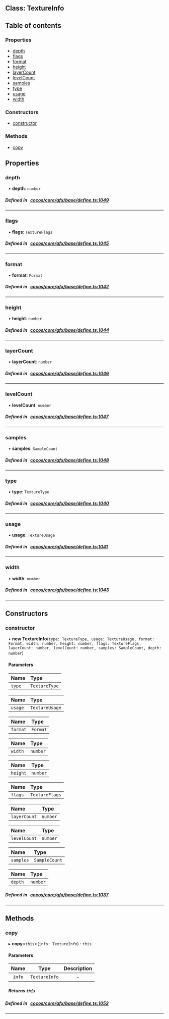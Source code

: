 
## Class: TextureInfo





<div class="table-of-content">
<h2>Table of contents</h2>


### Properties

- [ depth](#depth)
- [ flags](#flags)
- [ format](#format)
- [ height](#height)
- [ layerCount](#layerCount)
- [ levelCount](#levelCount)
- [ samples](#samples)
- [ type](#type)
- [ usage](#usage)
- [ width](#width)

### Constructors

- [ constructor](#constructor)

### Methods

- [ copy](#copy)
</div>

## Properties


### depth
<div style="margin-left: 10px;">




•  **depth**:
`number` 
</div>

##### Defined in &nbsp;   [cocos/core/gfx/base/define.ts:1049](https://github.com/cocos-creator/engine/blob/c7bf6b8a9/cocos/core/gfx/base/define.ts#L1049)&nbsp;


___


### flags
<div style="margin-left: 10px;">




•  **flags**:
`TextureFlags` 
</div>

##### Defined in &nbsp;   [cocos/core/gfx/base/define.ts:1045](https://github.com/cocos-creator/engine/blob/c7bf6b8a9/cocos/core/gfx/base/define.ts#L1045)&nbsp;


___


### format
<div style="margin-left: 10px;">




•  **format**:
`Format` 
</div>

##### Defined in &nbsp;   [cocos/core/gfx/base/define.ts:1042](https://github.com/cocos-creator/engine/blob/c7bf6b8a9/cocos/core/gfx/base/define.ts#L1042)&nbsp;


___


### height
<div style="margin-left: 10px;">




•  **height**:
`number` 
</div>

##### Defined in &nbsp;   [cocos/core/gfx/base/define.ts:1044](https://github.com/cocos-creator/engine/blob/c7bf6b8a9/cocos/core/gfx/base/define.ts#L1044)&nbsp;


___


### layerCount
<div style="margin-left: 10px;">




•  **layerCount**:
`number` 
</div>

##### Defined in &nbsp;   [cocos/core/gfx/base/define.ts:1046](https://github.com/cocos-creator/engine/blob/c7bf6b8a9/cocos/core/gfx/base/define.ts#L1046)&nbsp;


___


### levelCount
<div style="margin-left: 10px;">




•  **levelCount**:
`number` 
</div>

##### Defined in &nbsp;   [cocos/core/gfx/base/define.ts:1047](https://github.com/cocos-creator/engine/blob/c7bf6b8a9/cocos/core/gfx/base/define.ts#L1047)&nbsp;


___


### samples
<div style="margin-left: 10px;">




•  **samples**:
`SampleCount` 
</div>

##### Defined in &nbsp;   [cocos/core/gfx/base/define.ts:1048](https://github.com/cocos-creator/engine/blob/c7bf6b8a9/cocos/core/gfx/base/define.ts#L1048)&nbsp;


___


### type
<div style="margin-left: 10px;">




•  **type**:
`TextureType` 
</div>

##### Defined in &nbsp;   [cocos/core/gfx/base/define.ts:1040](https://github.com/cocos-creator/engine/blob/c7bf6b8a9/cocos/core/gfx/base/define.ts#L1040)&nbsp;


___


### usage
<div style="margin-left: 10px;">




•  **usage**:
`TextureUsage` 
</div>

##### Defined in &nbsp;   [cocos/core/gfx/base/define.ts:1041](https://github.com/cocos-creator/engine/blob/c7bf6b8a9/cocos/core/gfx/base/define.ts#L1041)&nbsp;


___


### width
<div style="margin-left: 10px;">




•  **width**:
`number` 
</div>

##### Defined in &nbsp;   [cocos/core/gfx/base/define.ts:1043](https://github.com/cocos-creator/engine/blob/c7bf6b8a9/cocos/core/gfx/base/define.ts#L1043)&nbsp;


___

<!---->
## Constructors


### constructor
<div style="margin-left: 10px;">

• **new TextureInfo**(`type: TextureType, usage: TextureUsage, format: Format, width: number, height: number, flags: TextureFlags, layerCount: number, levelCount: number, samples: SampleCount, depth: number`)

#### Parameters
| Name | Type |
| :------ | :------ |
| `type` | `TextureType` |





| Name | Type |
| :------ | :------ |
| `usage` | `TextureUsage` |





| Name | Type |
| :------ | :------ |
| `format` | `Format` |





| Name | Type |
| :------ | :------ |
| `width` | `number` |





| Name | Type |
| :------ | :------ |
| `height` | `number` |





| Name | Type |
| :------ | :------ |
| `flags` | `TextureFlags` |





| Name | Type |
| :------ | :------ |
| `layerCount` | `number` |





| Name | Type |
| :------ | :------ |
| `levelCount` | `number` |





| Name | Type |
| :------ | :------ |
| `samples` | `SampleCount` |





| Name | Type |
| :------ | :------ |
| `depth` | `number` |





</div>

##### Defined in &nbsp;   [cocos/core/gfx/base/define.ts:1037](https://github.com/cocos-creator/engine/blob/c7bf6b8a9/cocos/core/gfx/base/define.ts#L1037)&nbsp;


---

<!---->
## Methods

### copy
<div style="margin-left: 10px;">

▸   **copy**<`this`\>(`info: TextureInfo`) : `this`




<!---->
<!--    #### Returns `this` -->
<!---->

#### Parameters

| Name | Type | Description |
| :------: | :------: | :------: |
| `info` | `TextureInfo` | - |



##### Returns `this`




</div>

##### Defined in &nbsp;   [cocos/core/gfx/base/define.ts:1052](https://github.com/cocos-creator/engine/blob/c7bf6b8a9/cocos/core/gfx/base/define.ts#L1052)&nbsp;
___
<!---->



